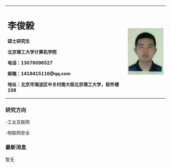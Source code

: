<table border="0">
  <tr>
    <td width="75%">
      <h1>李俊毅</h1>
      <p><b>硕士研究生</b></p>
      <p><b>北京理工大学计算机学院</b></p>
      <p><b>电话：13076096527</b></p>
      <p><b>邮箱：1418415116@qq.com</b></p>
      <p><b>地址：北京市海淀区中关村南大街北京理工大学，软件楼108</b></p>
    </td>
    <td width="25%">
      <img src="/zhengjianzhao.jpg" width="100%">      
    </td>
  </tr>
</table>

### 研究方向
-工业互联网

-物联网安全

### 最新消息
暂无
